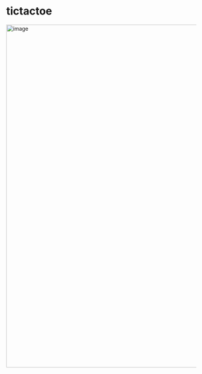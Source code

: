 # tictactoe 
<img width="908" alt="image" src="https://user-images.githubusercontent.com/101136877/169281970-a0d5ff0a-b586-446d-969a-91f6e2e72171.png">
